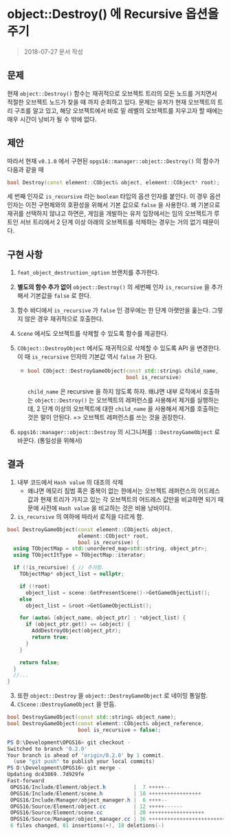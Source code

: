 # object::Destroy() 에 Recursive 옵션을 주기

> 2018-07-27 문서 작성

## 문제

현재 `object::Destroy()` 함수는 재귀적으로 오브젝트 트리의 모든 노드를 거치면서 적절한 오브젝트 노드가 찾을 때 까지 순회하고 있다. 문제는 유저가 현재 오브젝트의 트리 구조를 알고 있고, 해당 오브젝트에서 바로 밑 레벨의 오브젝트를 지우고자 할 때에는 매우 시간이 낭비가 될 수 밖에 없다.

## 제안

따라서 현재 `v0.1.0` 에서 구현된 `opgs16::manager::object::Destroy()` 의 함수가 다음과 같을 때

``` c++
bool Destroy(const element::CObject& object, element::CObject* root);
```

세 번째 인자로 `is_recursive` 라는 `boolean` 타입의 옵션 인자를 붙인다. 이 경우 옵션 인자는 이전 구현체와의 호환성을 위해서 기본 값으로 `false` 을 사용한다. 왜 기본으로 재귀를 선택하지 않냐고 하면은, 게임을 개발하는 유저 입장에서는 임의 오브젝트가 루트인 서브 트리에서 2 단계 이상 아래의 오브젝트를 삭제하는 경우는 거의 없기 때문이다.

## 구현 사항

1. `feat_object_destruction_option` 브랜치를 추가한다.

2. **별도의 함수 추가 없이** `object::Destroy()` 의 세번째 인자 `is_recursive` 을 추가해서 기본값을 `false` 로 한다.

3. 함수 바디에서 `is_recursive` 가 `false` 인 경우에는 한 단계 아랫만을 훑는다. 그렇지 않은 경우 재귀적으로 호출한다.

4. `Scene` 에서도 오브젝트를 삭제할 수 있도록 함수를 제공한다.

5. `CObject::DestroyObject` 에서도 재귀적으로 삭제할 수 있도록 API 을 변경한다. 이 때 `is_recursive` 인자의 기본값 역시 `false` 가 된다.

   * ``` c++
     bool CObject::DestroyGameObject(const std::string& child_name,
                                     bool is_recursive)
     ```

     `child_name` 은 recursive 을 하지 않도록 하자. 왜냐면 내부 로직에서 호출하는 `object::Destroy()` 는 오브젝트의 레퍼런스를 사용해서 제거를 실행하는데, 2 단계 이상의 오브젝트에 대한 `child_name` 을 사용해서 제거를 호출하는 것은 말이 안된다. => 오브젝트 레퍼런스를 쓰는 것을 권장한다.

6. `opgs16::manager::object::Destroy` 의 시그니쳐를 `::DestroyGameObject` 로 바꾼다. (통일성을 위해서)

## 결과

1. 내부 코드에서 `Hash value` 의 대조의 삭제
   * 왜냐면 메모리 침범 혹은 중복이 없는 한에서는 오브젝트 레퍼런스의 어드레스 값과 현재 트리가 가지고 있는 각 오브젝트의 어드레스 값만을 비교하면 되기 때문에 사전에 `Hash value` 을 비교하는 것은 비용 낭비이다.
2. `is_recursive` 의 여하에 따라서 로직을 다르게 함.

``` c++
bool DestroyGameObject(const element::CObject& object,
                       element::CObject* root,
                       bool is_recursive) {
  using TObjectMap = std::unordered_map<std::string, object_ptr>;
  using TObjectItType = TObjectMap::iterator;

  if (!is_recursive) { // 추가함.
    TObjectMap* object_list = nullptr;

    if (!root)
      object_list = scene::GetPresentScene()->GetGameObjectList();
    else
      object_list = &root->GetGameObjectList();

    for (auto& [object_name, object_ptr] : *object_list) {
      if (object_ptr.get() == &object) {
        AddDestroyObject(object_ptr);
        return true;
      }
    }

    return false;
  }
  //...
}
```

3. 또한 `object::Destroy` 을 `object::DestroyGameObject` 로 네이밍 통일함.
4. `CScene::DestroyGameObject` 을 만듬.

``` c++
bool DestroyGameObject(const std::string& object_name);
bool DestroyGameObject(const element::CObject& object_reference,
                       bool is_recursive = false);
```

``` powershell
PS D:\Development\OPGS16> git checkout -
Switched to branch '0.2.0'
Your branch is ahead of 'origin/0.2.0' by 1 commit.
  (use "git push" to publish your local commits)
PS D:\Development\OPGS16> git merge -
Updating dc43869..7d929fe
Fast-forward
 OPGS16/Include/Element/object.h         |  7 +++++--
 OPGS16/Include/Element/scene.h          | 18 +++++++++++++++++
 OPGS16/Include/Manager/object_manager.h |  6 ++++--
 OPGS16/Source/Element/object.cc         | 12 +++++------
 OPGS16/Source/Element/scene.cc          | 20 ++++++++++++++++++
 OPGS16/Source/Manager/object_manager.cc | 36 +++++++++++++++++++++++++--------
 6 files changed, 81 insertions(+), 18 deletions(-)
```

